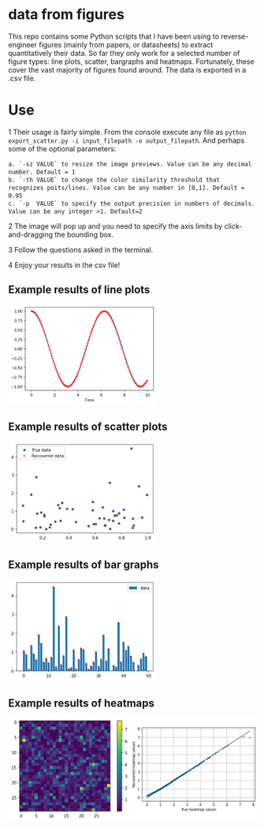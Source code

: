 # data from figures
 This repo contains some Python scripts that I have been using to reverse-engineer figures (mainly from papers, or datasheets) to extract quantitatively their data. So far they only work for a selected number of figure types: line plots, scatter, bargraphs and heatmaps. Fortunately, these cover the vast majority of figures found around. The data is exported in a .csv file.


# Use
1 Their usage is fairly simple. From the console execute any file as `python export_scatter.py -i input_filepath -o output_filepath`. And perhaps some of the optional parameters:

    a. `-sz VALUE` to resize the image previews. Value can be any decimal number. Default = 1
    b. `-th VALUE` to change the color similarity threshold that recognizes poits/lines. Value can be any number in [0,1]. Default = 0.95
	c. `-p  VALUE` to specify the output precision in numbers of decimals. Value can be any integer >1. Default=2  

2 The image will pop up and you need to specify the axis limits by click-and-dragging the bounding box.

3 Follow the questions asked in the terminal.

4 Enjoy your results in the csv file!

## Example results of line plots
<img src="https://github.com/pyubero/data_from_figures/blob/main/example_results/results_plot.png" width="300"  />

## Example results of scatter plots
<img src="https://github.com/pyubero/data_from_figures/blob/main/example_results/results_scatter.png" width="300"  />

## Example results of bar graphs
<img src="https://github.com/pyubero/data_from_figures/blob/main/example_results/results_bar.png" width="300"  />

## Example results of heatmaps
<img src="https://github.com/pyubero/data_from_figures/blob/main/example_results/results_heatmap.png" width="600"  />